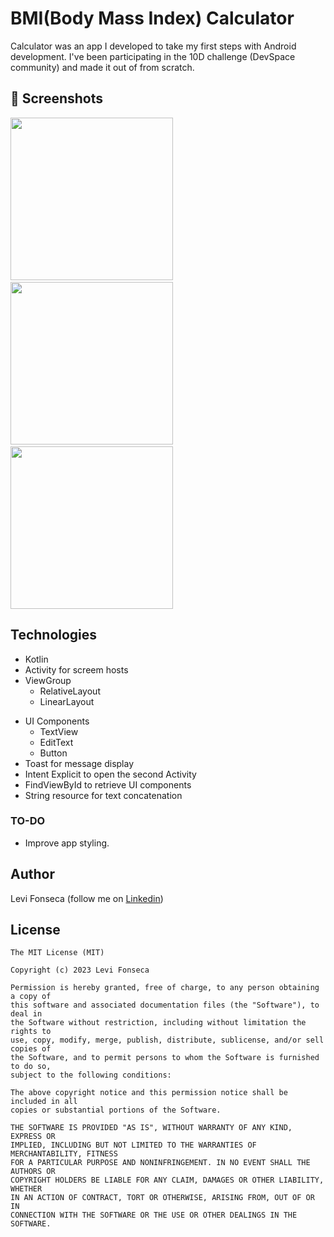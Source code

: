 # BMI(Body Mass Index) Calculator
Calculator was an app I developed to take my first steps with Android development. I've been participating in the 10D challenge (DevSpace community) and made it out of from scratch.



## :camera_flash: Screenshots
<!-- You can add more screenshots here if you like -->
<img src="https://user-images.githubusercontent.com/86428049/214728884-85b993e9-b37c-4225-9a43-faf513e0a8c6.png" width="260">&emsp;<img src="https://user-images.githubusercontent.com/86428049/214728942-7ce9a943-8462-40b9-aae7-bfa565f58d56.png" width="260">&emsp;<img src="https://user-images.githubusercontent.com/86428049/214728993-adc645ce-642c-4d97-a20e-32f2f3da9ae3.png" width="260">

## Technologies
* Kotlin
* Activity for screem hosts
* ViewGroup
    * RelativeLayout
    * LinearLayout
- UI Components
    - TextView
    - EditText
    - Button
- Toast for message display
- Intent Explicit to open the second Activity
- FindViewById to retrieve UI components
- String resource for text concatenation


### TO-DO
- Improve app styling.

## Author
Levi Fonseca (follow me on [Linkedin](https://www.linkedin.com/in/levi-fonseca-231b7b251/))

## License
```
The MIT License (MIT)

Copyright (c) 2023 Levi Fonseca

Permission is hereby granted, free of charge, to any person obtaining a copy of
this software and associated documentation files (the "Software"), to deal in
the Software without restriction, including without limitation the rights to
use, copy, modify, merge, publish, distribute, sublicense, and/or sell copies of
the Software, and to permit persons to whom the Software is furnished to do so,
subject to the following conditions:

The above copyright notice and this permission notice shall be included in all
copies or substantial portions of the Software.

THE SOFTWARE IS PROVIDED "AS IS", WITHOUT WARRANTY OF ANY KIND, EXPRESS OR
IMPLIED, INCLUDING BUT NOT LIMITED TO THE WARRANTIES OF MERCHANTABILITY, FITNESS
FOR A PARTICULAR PURPOSE AND NONINFRINGEMENT. IN NO EVENT SHALL THE AUTHORS OR
COPYRIGHT HOLDERS BE LIABLE FOR ANY CLAIM, DAMAGES OR OTHER LIABILITY, WHETHER
IN AN ACTION OF CONTRACT, TORT OR OTHERWISE, ARISING FROM, OUT OF OR IN
CONNECTION WITH THE SOFTWARE OR THE USE OR OTHER DEALINGS IN THE SOFTWARE.
```
